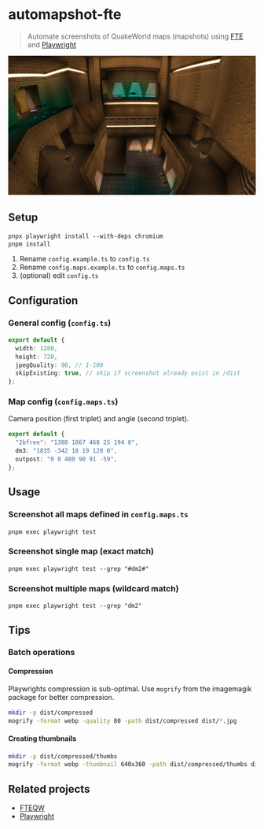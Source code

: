 # automapshot-fte

> Automate screenshots of QuakeWorld maps (mapshots) using [FTE](https://fte.triptohell.info/)
> and [Playwright](https://playwright.dev/)

![Aerowalk](https://github.com/vikpe/qw-mapshots/blob/main/aerowalk.jpg?raw=true)

## Setup

```shell
pnpx playwright install --with-deps chromium
pnpm install
```

1. Rename `config.example.ts` to `config.ts`
2. Rename `config.maps.example.ts` to `config.maps.ts`
3. (optional) edit `config.ts`

## Configuration

### General config (`config.ts`)

```ts
export default {
  width: 1280,
  height: 720,
  jpegQuality: 90, // 1-100
  skipExisting: true, // skip if screenshot already exist in /dist
};
```

### Map config (`config.maps.ts`)

Camera position (first triplet) and angle (second triplet).

```ts
export default {
  "2bfree": "1380 1067 468 25 194 0",
  dm3: "1835 -342 18 19 128 0",
  outpost: "0 0 480 90 91 -59",
};
```

## Usage

### Screenshot all maps defined in `config.maps.ts`

```shell
pnpm exec playwright test
```

### Screenshot single map (exact match)

```shell
pnpm exec playwright test --grep "#dm2#"
```

### Screenshot multiple maps (wildcard match)

```shell
pnpm exec playwright test --grep "dm2"
```

## Tips

### Batch operations

#### Compression

Playwrights compression is sub-optimal. Use `mogrify` from the imagemagik package for better compression.

```sh
mkdir -p dist/compressed
mogrify -format webp -quality 80 -path dist/compressed dist/*.jpg
```

#### Creating thumbnails

```sh
mkdir -p dist/compressed/thumbs
mogrify -format webp -thumbnail 640x360 -path dist/compressed/thumbs dist/*.jpg
```

## Related projects

- [FTEQW](https://github.com/fte-team/fteqw)
- [Playwright](https://github.com/microsoft/playwright)
